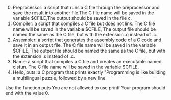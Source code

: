 0. Preprocessor: a script that runs a C file through the preprocessor and save the result into another file.The C file name will be saved in the variable $CFILE,The output should be saved in the file c.
1. Compiler: a script that compiles a C file but does not link. The C file name will be saved in the variable $CFILE, The output file should be named the same as the C file, but with the extension .o instead of .c.
2. Assembler: a script that generates the assembly code of a C code and save it in an output file. The C file name will be saved in the variable $CFILE, The output file should be named the same as the C file, but with the extension .s instead of .c.
3. Name: a script that compiles a C file and creates an executable named cisfun. The C file name will be saved in the variable $CFILE.
4. Hello, puts: a C program that prints exactly "Programming is like building a multilingual puzzle, followed by a new line.

Use the function puts
You are not allowed to use printf
Your program should end with the value 0.
